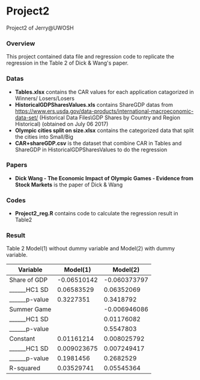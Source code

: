 # Project2
Project2 of Jerry@UWOSH

### Overview
This project contained data file and regression code to replicate the regression in the Table 2 of Dick & Wang's paper.


### Datas
* __Tables.xlsx__ contains the CAR values for each application catagorized in Winners/ Losers/Losers
* __HistoricalGDPSharesValues.xls__ contains ShareGDP datas from https://www.ers.usda.gov/data-products/international-macroeconomic-data-set/ (Historical Data Files\GDP Shares by Country and Region Historical)  (obtained on July 06 2017)
* __Olympic cities split on size.xlsx__ contains the categorized data that split the cities into Small/Big
* __CAR+shareGDP.csv__ is the dataset that combine CAR in Tables and ShareGDP in HistoricalGDPSharesValues to do the regression


### Papers
* __Dick Wang - The Economic Impact of Olympic Games - Evidence from Stock Markets__ is the paper of Dick & Wang

### Codes
* __Project2_reg.R__ contains code to calculate the regression result in Table2


### Result
Table 2 Model(1) without dummy variable and Model(2) with dummy variable.


Variable | Model(1) | Model(2)
-|-|-
Share of GDP|-0.06510142|-0.060373797
\_\_\_\_\_\_HC1 SD|0.06583529|0.06352069
\_\_\_\_\_\_p-value|0.3227351|0.3418792
Summer Game||-0.006946086
\_\_\_\_\_\_HC1 SD||0.01176082
\_\_\_\_\_\_p-value||0.5547803
Constant|0.01161214|0.008025792
\_\_\_\_\_\_HC1 SD|0.009023675|0.007249417
\_\_\_\_\_\_p-value|0.1981456|0.2682529 
R-squared|0.03529741|0.05545364
